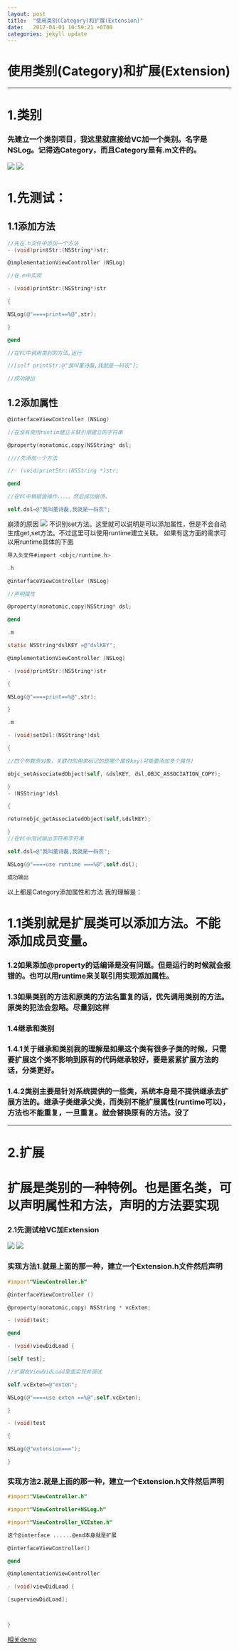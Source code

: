 ```yaml
---
layout: post
title:  "使用类别(Category)和扩展(Extension)"
date:   2017-04-01 10:59:21 +0700
categories: jekyll update
---
```

# 使用类别(Category)和扩展(Extension)

------


# 1.类别
### 先建立一个类别项目，我这里就直接给VC加一个类别。名字是NSLog。记得选Category，而且Category是有.m文件的。
![](http://ac-l1vX02tC.clouddn.com/b76a58836532443c945d.png)
![](http://ac-l1vX02tC.clouddn.com/4171593997bcac5e30eb.png)
# 1.先测试：
## 1.1添加方法
```Objective-C
//先在.h文件中添加一个方法
- (void)printStr:(NSString*)str;
```
```Objective-C
@implementationViewController (NSLog)

//在.m中实现

- (void)printStr:(NSString*)str

{

NSLog(@"====print==%@",str);

}

@end
```
```Objective-C
//在VC中调用类别的方法,运行

//[self printStr:@"我叫董诗磊,我就是一码农"];

//成功输出
```
## 1.2添加属性
```Objective-C
@interfaceViewController (NSLog)

//在没有使用runtim建立关联引用建立的字符串

@property(nonatomic,copy)NSString* dsl;

////先添加一个方法

//- (void)printStr:(NSString *)str;

@end
```
```Objective-C
//在VC中做赋值操作，，，，，然后成功崩溃，

self.dsl=@"我叫董诗磊,我就是一码农";
```
崩溃的原因
![](http://ac-l1vX02tC.clouddn.com/8364ed8677d3c03fa6af.png)
不识别set方法。这里就可以说明是可以添加属性，但是不会自动生成get,set方法。不过这里可以使用runtime建立关联。
如果有这方面的需求可以用runtime具体的下面
```Objective-C
导入头文件#import <objc/runtime.h>
```
```Objective-C
.h

@interfaceViewController (NSLog)

//声明属性

@property(nonatomic,copy)NSString* dsl;

@end

```
```Objective-C
.m

static NSString*dslKEY =@"dslKEY";

@implementationViewController (NSLog)

- (void)printStr:(NSString*)str

{

NSLog(@"====print==%@",str);

}
```
```Objective-C
.m

- (void)setDsl:(NSString*)dsl

{

//四个参数原对象，关联时的用来标记的是哪个属性key(可能要添加多个属性)

objc_setAssociatedObject(self, &dslKEY, dsl,OBJC_ASSOCIATION_COPY);

}
- (NSString*)dsl

{

returnobjc_getAssociatedObject(self,&dslKEY);

}
//在VC中测试输出字符串字符串

self.dsl=@"我叫董诗磊,我就是一码农";

NSLog(@"====use runtime ===%@",self.dsl);

成功输出
```
以上都是Category添加属性和方法
我的理解是：

# 1.1类别就是扩展类可以添加方法。不能添加成员变量。

### 1.2如果添加@property的话编译是没有问题。但是运行的时候就会报错的。也可以用runtime来关联引用实现添加属性。

### 1.3如果类别的方法和原类的方法名重复的话，优先调用类别的方法。原类的犯法会忽略。尽量别这样

### 1.4继承和类别

### 1.4.1关于继承和类别我的理解是如果这个类有很多子类的时候，只需要扩展这个类不影响到原有的代码继承较好，要是紧紧扩展方法的话，分类更好。
### 1.4.2类别主要是针对系统提供的一些类，系统本身是不提供继承去扩展方法的。继承子类继承父类，而类别不能扩展属性(runtime可以)，方法也不能重复，一旦重复。就会替换原有的方法。没了
--------------------------------------------------
# 2.扩展

# 扩展是类别的一种特例。也是匿名类，可以声明属性和方法，声明的方法要实现

### 2.1先测试给VC加Extension
![](http://ac-l1vX02tC.clouddn.com/8fe3dce41b2b974be9fd.png)
![](http://ac-l1vX02tC.clouddn.com/55f2357045a9e0e3a59b.png)
### 实现方法1.就是上面的那一种，建立一个Extension.h文件然后声明
```Objective-C
#import"ViewController.h"

@interfaceViewController ()

@property(nonatomic,copy) NSString * vcExten;

- (void)test;

@end
```
```Objective-C
- (void)viewDidLoad {

[self test];

//扩展在ViewDidLoad里面实现并调试

self.vcExten=@"exten";

NSLog(@"====use exten ==%@",self.vcExten);

}

- (void)test

{

NSLog(@"extension===");

}
```
### 实现方法2.就是上面的那一种，建立一个Extension.h文件然后声明
```Objective-C
#import"ViewController.h"

#import"ViewController+NSLog.h"

#import"ViewController_VCExten.h"

这个@interface ......@end本身就是扩展

@interfaceViewController()

@end

@implementationViewController

- (void)viewDidLoad {

[superviewDidLoad];



}
```
[相关demo](https://github.com/dslcoding/Category-Extension)


